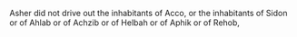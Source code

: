 Asher did not drive out the inhabitants of Acco, or the inhabitants of Sidon or of Ahlab or of Achzib or of Helbah or of Aphik or of Rehob,
